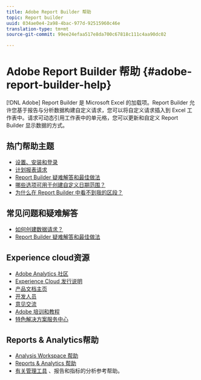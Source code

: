 ```yaml
---
title: Adobe Report Builder 帮助
topic: Report builder
uuid: 034ae0e4-2a98-4bac-977d-92515960c46e
translation-type: tm+mt
source-git-commit: 99ee24efaa517e8da700c67818c111c4aa90dc02

---
```



# Adobe Report Builder 帮助 {#adobe-report-builder-help}

[!DNL Adobe] Report Builder 是 Microsoft Excel 的加载项。Report Builder 允许您基于报告与分析数据构建自定义请求，您可以将自定义请求插入到 Excel 工作表中。请求可动态引用工作表中的单元格，您可以更新和自定义 Report Builder 显示数据的方式。

<!-- >>[!IMPORTANT]
>
>Update your installation of Report Builder to the latest version. This update is a pre-requisite for running the Analytics user ID migration to the Admin Console, beginning in April 2018.
>
>See [Analytics User Migration to the Admin Console](https://marketing.adobe.com/resources/help/en_US/experience-cloud/admin-console/analytics-migration/) for migration information.

>[!IMPORTANT]
>
>Due to the end of support for TLS 1.0, we recommended that Adobe Report Builder (ARB) users download ARB v5.6.21 prior to September 13, 2018. After that date, prior versions of ARB will not be supported. -->

<!-- Tutorial goes here -->

## 热门帮助主题

* [设置、安装和登录](setup/login.md)
* [计划报表请求](schedule-report-requests.md)
* [Report Builder 疑难解答和最佳做法](troubleshoot.md)
* [哪些选项可用于创建自定义日期范围？](data-requests/configuring-report-dates/c-customized-date-expressions/t-customized-date-expressions.md)
* [为什么在 Report Builder 中看不到我的区段？](data-requests/segmentation.md)

## 常见问题和疑难解答

* [如何创建数据请求？](data-requests/t-create-a-data-request.md)
* [Report Builder 疑难解答和最佳做法](troubleshoot.md)

## Experience cloud资源

* [Adobe Analytics 社区](https://helpx.adobe.com/marketing-cloud/analytics.html)
* [Experience Cloud 发行说明](https://marketing.adobe.com/resources/help/en_US/whatsnew/index.html#Current%20Release%20Notes)
* [产品文档主页](https://marketing.adobe.com/resources/help/en_US/home/index.html)
* [开发人员](https://marketing.adobe.com/resources/help/en_US/home/index.html#Developer)
* [意见交流](https://ideas.omniture.com/t5/Adobe-Idea-Exchange-for-Omniture/idb-p/IdeaExchange3)
* [Adobe 培训和教程](https://helpx.adobe.com/learning.html?promoid=KAUDK)
* [特色解决方案服务中心](https://www.omniture.com/en/products/online_business_optimization)

## Reports &amp; Analytics帮助

* [Analysis Workspace 帮助](https://marketing.adobe.com/resources/help/en_US/analytics/analysis-workspace/)
* [Reports &amp; Analytics 帮助](https://marketing.adobe.com/resources/help/en_US/sc/user/index.html)
* [有关管理工具](https://marketing.adobe.com/resources/help/en_US/reference/index.html) 、报告和指标的分析参考帮助。
